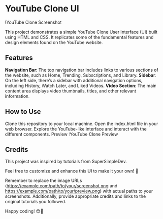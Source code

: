 # YouTube Clone UI

!YouTube Clone Screenshot

This project demonstrates a simple YouTube Clone User Interface (UI) built using HTML and CSS. It replicates some of the fundamental features and design elements found on the YouTube website.

## Features

**Navigation Bar**: The top navigation bar includes links to various sections of the website, such as Home, Trending, Subscriptions, and Library.
**Sidebar**: On the left side, there’s a sidebar with additional navigation options, including History, Watch Later, and Liked Videos.
**Video Section**: The main content area displays video thumbnails, titles, and other relevant information.

## How to Use

Clone this repository to your local machine.
Open the index.html file in your web browser.
Explore the YouTube-like interface and interact with the different components.
Preview
!YouTube Clone Preview

## Credits

This project was inspired by tutorials from SuperSimpleDev.

Feel free to customize and enhance this UI to make it your own! 🚀

Remember to replace the image URLs (https://example.com/path/to/your/screenshot.png and https://example.com/path/to/your/preview.png) with actual paths to your screenshots. Additionally, provide appropriate credits and links to the original tutorials you followed.

Happy coding! 😊🎉
